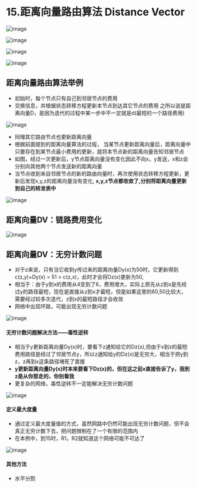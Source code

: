 # 15.距离向量路由算法  Distance Vector  

![image](https://user-images.githubusercontent.com/58176267/171315509-c4d1b07a-29e5-4d4a-9e0d-2e9455a8b221.png)  


![image](https://user-images.githubusercontent.com/58176267/171315960-4f95108f-1fe9-4fc3-8509-df8e9ada5808.png)  


![image](https://user-images.githubusercontent.com/58176267/171316382-5ea0a16a-14c7-46b8-9af5-2ba152b53331.png)  


![image](https://user-images.githubusercontent.com/58176267/171316855-a361e674-1fa9-4959-9e1d-ec7bc41fb409.png)


## 距离向量路由算法举例  

* 初始时，每个节点只有自己到邻居节点的费用  
* 交换信息，并根据状态转移方程更新本节点到达其它节点的费用  之所以说是距离向量D，是因为迭代的过程中某一步中不一定就是d(最短的一个路径费用)  

![image](https://user-images.githubusercontent.com/58176267/171317622-824465b9-298c-4455-8473-9b7fe2a4e14f.png)

* 同理其它路由节点也更新距离向量  
* 根据前面提到的距离向量算法的过程， 当某节点更新距离向量后，距离向量中只要存在到某节点最小费用的更新，就将本节点新的距离向量告知邻居节点  
* 如图，经过一次更新后，y节点距离向量没有变化因此不向x，y发送，x和z会分别向其他两个节点发送新的距离向量
* 当节点收到来自邻居节点的新的路由向量时，再次使用状态转移方程更新，更新后发现x,y,z的距离向量没有变化, **x,y,z节点都收敛了,分别将距离向量更新到自己的转发表中**  

![image](https://user-images.githubusercontent.com/58176267/171318054-71916f05-a8e5-4f67-9b87-d988706ad3eb.png)

## 距离向量DV：链路费用变化  

![image](https://user-images.githubusercontent.com/58176267/171319424-090fab93-7097-4392-91ba-e4d4010a8b92.png)  

## 距离向量DV：无穷计数问题  

* 对于z来说，只有当它收到y传过来的距离向量Dy(x)为50时，它更新得到c(z,y)+Dy(x) = 51 > c(z,x)，此时才会将Dz(x)更新为50,
* 相当于：由于y到x的费用从4变到了6，费用增大，实际上原先从z到x是先经过y的路径最短，现在是直接从z到x才最短，但是如果这里的60,50比较大，需要经过较多次迭代，z到x的最短路径才会收敛  
* 网络中出现环路，可能出现无穷计数问题  

![image](https://user-images.githubusercontent.com/58176267/171320554-160f35e7-f3fd-43ff-914e-280d6ae6309a.png)  

#### 无穷计数问题解决方法——毒性逆转  

* 相当于y更新距离向量Dy(x)时，要看下z通知给它的Dz(x),但由于x到z的最短费用路径是经过了邻居节点y，所以z通知给y的Dz(x)是无穷大，相当于把y到z，z再到x这条路径堵死了直接 
* **y更新距离向量Dy(x)时本来要看下Dz(x)的，但在这之前x直接告诉了y，我到z是从你那走的，你别看我**
* 更复杂的网络，毒性逆转不一定能解决无穷计数问题  

![image](https://user-images.githubusercontent.com/58176267/171323147-ac525591-c9b7-4fc6-9efc-bd73d3d45806.png)  

#### 定义最大度量  

* 通过定义最大度量值的方式，虽然网路中仍然可能出现无穷计数问题，但不会真正无穷计数下去，把问题限制在了一个有限的范围内
* 在本例中，到15时，R1，R2就知道这个网络可能不可达了

![image](https://user-images.githubusercontent.com/58176267/171324220-6d05e6ff-2fb3-4f0e-89bc-d2a613cc90a1.png)


#### 其他方法  

* 水平分割 



